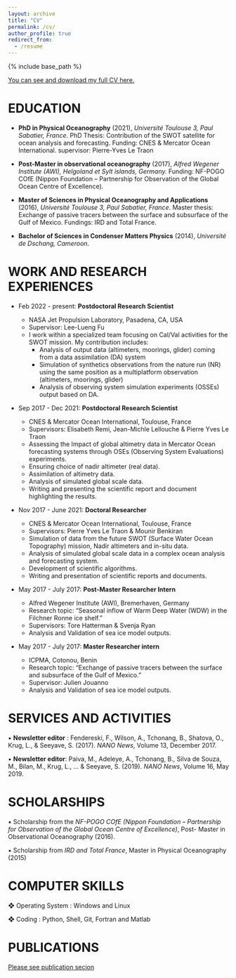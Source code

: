 ```yaml
---
layout: archive
title: "CV"
permalink: /cv/
author_profile: true
redirect_from:
  - /resume
---
```


{% include base_path %}

<a href="https://babettetchonang.github.io/files/CV_Tchonang_03-2022_jpl.pdf" target="_blank"> You can see and download my full CV here. </a>

EDUCATION
======

* **PhD in Physical Oceanography** (2021),
*Université Toulouse 3, Paul Sabatier, France*.
PhD Thesis: Contribution of the SWOT satellite for ocean analysis and forecasting.
Funding: CNES & Mercator Ocean International.
supervisor: Pierre-Yves Le Traon

* **Post-Master in observational oceanography** (2017),
*Alfred Wegener Institute (AWI), Helgoland et Sylt islands, Germany.*
Funding: NF-POGO COfE (Nippon Foundation – Partnership for Observation of the Global Ocean Centre of
Excellence).

* **Master of Sciences in Physical Oceanography and Applications** (2016),
*Université Toulouse 3, Paul Sabatier, France*.
Master thesis: Exchange of passive tracers between the surface and subsurface of the Gulf of Mexico.
Fundings: IRD and Total France.

* **Bachelor of Sciences in Condenser Matters Physics** (2014),
*Université de Dschang, Cameroon*.



WORK AND RESEARCH EXPERIENCES
======

* Feb 2022 - present: **Postdoctoral Research Scientist**
  * NASA Jet Propulsion Laboratory, Pasadena, CA, USA 
  * Supervisor: Lee-Lueng Fu
  * I work within a specialized team focusing on Cal/Val activities for the SWOT mission. My contribution includes:
    - Analysis of output data (altimeters, moorings, glider) coming from a data assimilation (DA) system
    - Simulation of synthetics observations from the nature run (NR) using the same position as a multiplatform observation (altimeters, moorings, glider)
    - Analysis of observing system simulation experiments (OSSEs) output based on DA.

* Sep 2017 - Dec 2021: **Postdoctoral Research Scientist**
  * CNES & Mercator Ocean International, Toulouse, France 
  * Supervisors: Elisabeth Remi, Jean-Michle Lellouche & Pierre Yves Le Traon
  - Assessing the Impact of global altimetry data in Mercator Ocean forecasting systems through OSEs (Observing System Evaluations) experiments.
  - Ensuring choice of nadir altimeter (real data).
  - Assimilation of altimetry data.
  - Analysis of simulated global scale data.
  - Writing and presenting the scientific report and document highlighting the results.

* Nov 2017 - June 2021: **Doctoral Researcher**
  * CNES & Mercator Ocean International, Toulouse, France 
  * Supervisors: Pierre Yves Le Traon & Mounir Benkiran
  - Simulation of data from the future SWOT (Surface Water Ocean Topography) mission, Nadir altimeters and in-situ data.
  - Analysis of simulated global scale data in a complex ocean analysis and forecasting system.
  - Development of scientific algorithms.
  - Writing and presentation of scientific reports and documents.

* May 2017 - July 2017: **Post-Master Researcher Intern**
  * Alfred Wegener Institute (AWI), Bremerhaven, Germany 
  * Research topic: “Seasonal inflow of Warm Deep Water (WDW) in the Filchner Ronne ice shelf.”
  * Supervisors: Tore Hatterman & Svenja Ryan
  - Analysis and Validation of sea ice model outputs.

* May 2017 - July 2017: **Master Researcher intern**
  * ICPMA, Cotonou, Benin 
  * Research topic: “Exchange of passive tracers between the surface and subsurface of the Gulf of Mexico.”
  * Supervisor: Julien Jouanno
  - Analysis and Validation of sea ice model outputs.

SERVICES AND ACTIVITIES
======

▪ **Newsletter editor** : Fendereski, F., Wilson, A., Tchonang, B., Shatova, O., Krug, L., & Seeyave, S. (2017). *NANO News*, Volume 13, December 2017.

▪ **Newsletter editor**: Paiva, M., Adeleye, A., Tchonang, B., Silva de Souza, M., Bilan, M., Krug, L., ... & Seeyave, S. (2019). *NANO News*, Volume 16, May 2019.

SCHOLARSHIPS
======

▪ Scholarship from the *NF-POGO COfE (Nippon Foundation – Partnership for Observation of the Global Ocean Centre of Excellence)*, Post- Master in Observational Oceanography (2016).

▪ Scholarship from *IRD and Total France*, Master in Physical Oceanography (2015)

COMPUTER SKILLS
======

❖ Operating System : Windows and Linux

❖ Coding : Python, Shell, Git, Fortran and Matlab



PUBLICATIONS
======
[Please see publication secion](https://babettetchonang.github.io/publications/)
  
